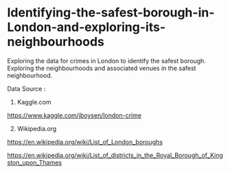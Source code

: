 # Identifying-the-safest-borough-in-London-and-exploring-its-neighbourhoods
Exploring the data for crimes in London to identify the safest borough. Exploring the neighbourhoods and associated venues in the safest neighbourhood.


Data Source : 
1. Kaggle.com
   
https://www.kaggle.com/jboysen/london-crime
   
2. Wikipedia.org
   
https://en.wikipedia.org/wiki/List_of_London_boroughs
   
https://en.wikipedia.org/wiki/List_of_districts_in_the_Royal_Borough_of_Kingston_upon_Thames
